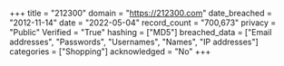 +++
title = "212300"
domain = "https://212300.com"
date_breached = "2012-11-14"
date = "2022-05-04"
record_count = "700,673"
privacy = "Public"
Verified = "True"
hashing = ["MD5"]
breached_data = ["Email addresses", "Passwords", "Usernames", "Names", "IP addresses"]
categories = ["Shopping"]
acknowledged = "No"
+++

